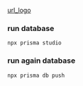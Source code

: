 [url_logo](https://www.flaticon.com/free-sticker/lettering_6702433?term=social&page=1&position=82&origin=search&related_id=6702433)

### run database

```
npx prisma studio
```

### run again database

```
npx prisma db push
```
